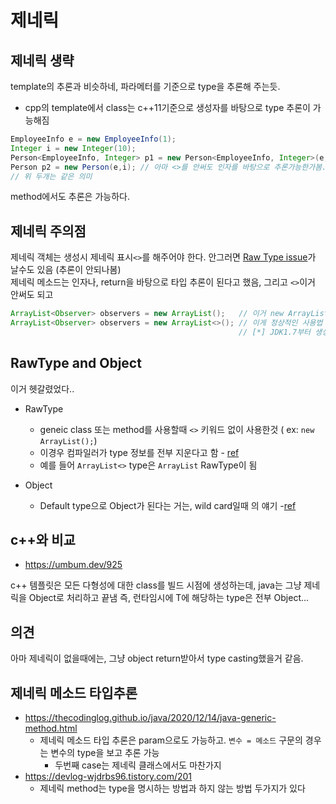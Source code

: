 # 제네릭

## 제네릭 생략

template의 추론과 비슷하네, 파라메터를 기준으로 type을 추론해 주는듯. 
* cpp의 template에서 class는 c++11기준으로 생성자를 바탕으로 type 추론이 가능해짐

```java
EmployeeInfo e = new EmployeeInfo(1);
Integer i = new Integer(10);
Person<EmployeeInfo, Integer> p1 = new Person<EmployeeInfo, Integer>(e,i);
Person p2 = new Person(e,i); // 아마 <>를 안써도 인자를 바탕으로 추론가능한가봄.
// 위 두개는 같은 의미
```

method에서도 추론은 가능하다. 

## 제네릭 주의점

제네릭 객체는 생성시 제네릭 표시`<>`를 해주어야 한다. 안그러면 [Raw Type issue][1]가 날수도 있음 (추론이 안되나봄)  
제네릭 메소드는 인자나, return을 바탕으로 타입 추론이 된다고 했음, 그리고 `<>`이거 안써도 되고

```java
ArrayList<Observer> observers = new ArrayList();   // 이거 new ArrayList는  generic이 아님 ( generic이지만,, 이렇게 하면 컴파일러가 T를 전부 제거한다함)
ArrayList<Observer> observers = new ArrayList<>(); // 이게 정상적인 사용법 
                                                   // [*] JDK1.7부터 생성자의 <>에 타입을 생략할 수 있다.

```

## RawType and Object

이거 헷갈렸었다..

- RawType
  - geneic class 또는 method를 사용할때 `<>` 키워드 없이 사용한것 ( ex: `new ArrayList();`)
  - 이경우 컴파일러가 type 정보를 전부 지운다고 함 - [ref][1]
  - 예를 들어 `ArrayList<>` type은 `ArrayList` RawType이 됨

- Object
  - Default type으로 Object가 된다는 거는, wild card일때 의 얘기 -[ref][2]

## c++와 비교

- https://umbum.dev/925

c++ 템플릿은 모든 다형성에 대한 class를 빌드 시점에 생성하는데, java는 그냥 제네릭을 Object로 처리하고 끝냄
즉, 런타임시에 T에 해당하는 type은 전부 Object...

## 의견

아마 제네릭이 없을때에는, 그냥 object return받아서 type casting했을거 같음.

## 제네릭 메소드 타입추론

- https://thecodinglog.github.io/java/2020/12/14/java-generic-method.html
  - 제네릭 메소드 타입 추론은 param으로도 가능하고. `변수 = 메소드` 구문의 경우는 변수의 type을 보고 추론 가능
    - 두번째 case는 제네릭 클래스에서도 마찬가지
- https://devlog-wjdrbs96.tistory.com/201
  - 제네릭 method는 type을 명시하는 방법과 하지 않는 방법 두가지가 있다

[1]:http://happinessoncode.com/2018/02/08/java-generic-raw-type/
[2]:https://atoz-develop.tistory.com/entry/JAVA-%EC%A0%9C%EB%84%A4%EB%A6%ADGenerics-%ED%81%B4%EB%9E%98%EC%8A%A4%EC%99%80-%EB%A9%94%EC%86%8C%EB%93%9C